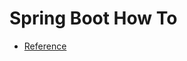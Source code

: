 # Spring Boot How To 
- [Reference](https://docs.spring.io/spring-boot/docs/2.2.0.RELEASE/reference/html/howto.html)

## 
